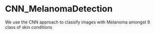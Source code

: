 # CNN_MelanomaDetection
We use the CNN approach to classify images with Melanoma amongst 9 class of skin conditions
